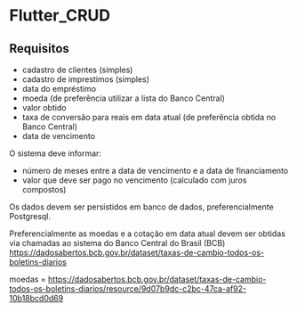# Flutter_CRUD
## Requisitos
- cadastro de clientes (simples) 
- cadastro de imprestimos (simples) 
- data do empréstimo 
- moeda (de preferência utilizar a lista do Banco Central) 
- valor obtido 
- taxa de conversão para reais em data atual (de preferência obtida no Banco Central) 
- data de vencimento
 
O sistema deve informar:  
- número de meses entre a data de vencimento e a data de financiamento 
- valor que deve ser pago no vencimento (calculado com juros compostos)

Os dados devem ser persistidos em banco de dados, preferencialmente Postgresql. 

Preferencialmente as moedas e a cotação em data atual devem ser obtidas via chamadas ao sistema do Banco Central do Brasil (BCB) https://dadosabertos.bcb.gov.br/dataset/taxas-de-cambio-todos-os-boletins-diarios

moedas = https://dadosabertos.bcb.gov.br/dataset/taxas-de-cambio-todos-os-boletins-diarios/resource/9d07b9dc-c2bc-47ca-af92-10b18bcd0d69
